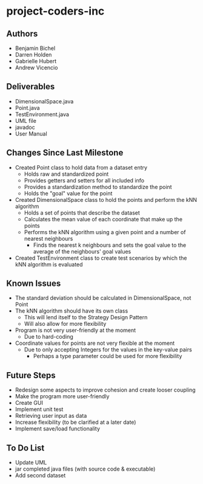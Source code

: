 # **project-coders-inc**

## Authors
* Benjamin Bichel
* Darren Holden
* Gabrielle Hubert
* Andrew Vicencio

## Deliverables
* DimensionalSpace.java
* Point.java
* TestEnvironment.java
* UML file
* javadoc
* User Manual


## Changes Since Last Milestone
* Created Point class to hold data from a dataset entry
	* Holds raw and standardized point
	* Provides getters and setters for all included info
	* Provides a standardization method to standardize the point
	* Holds the "goal" value for the point
* Created DimensionalSpace class to hold the points and perform the kNN algorithm
	* Holds a set of points that describe the dataset
	* Calculates the mean value of each coordinate that make up the points
	* Performs the kNN algorithm using a given point and a number of nearest neighbours
		* Finds the nearest k neighbours and sets the goal value to the average of the neighbours' goal values
* Created TestEnvironment class to create test scenarios by which the kNN algorithm is evaluated

## Known Issues
* The standard deviation should be calculated in DimensionalSpace, not Point
* The kNN algorithm should have its own class
	* This will lend itself to the Strategy Design Pattern
	* Will also allow for more flexibility
* Program is not very user-friendly at the moment
	* Due to hard-coding
* Coordinate values for points are not very flexible at the moment
	* Due to only accepting Integers for the values in the key-value pairs
		* Perhaps a type parameter could be used for more flexibility

## Future Steps
* Redesign some aspects to improve cohesion and create looser coupling
* Make the program more user-friendly
* Create GUI
* Implement unit test
* Retrieving user input as data
* Increase flexibility (to be clarified at a later date)
* Implement save/load functionality

## To Do List
* Update UML
* jar completed java files (with source code & executable)
* Add second dataset







